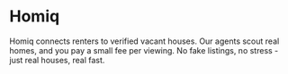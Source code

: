 # Homiq
Homiq connects renters to verified vacant houses. Our agents scout real homes, and you pay a small fee per viewing. No fake listings, no stress - just real houses, real fast.

